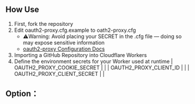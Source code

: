 
## How Use

1. First, fork the repository
2. Edit oauth2-proxy.cfg.example to oath2-proxy.cfg
    - ⚠️Warning: Avoid placing your SECRET in the .cfg file — doing so may expose sensitive information
    - [oauth2-proxy Configuration Docs](https://oauth2-proxy.github.io/oauth2-proxy/configuration/overview/) 
3. Importing a GitHub Repository into Cloudflare Workers
4. Define the environment secrets for your Worker used at runtime
| OAUTH2_PROXY_COOKIE_SECRET | |
| OAUTH2_PROXY_CLIENT_ID     | |
| OAUTH2_PROXY_CLIENT_SECRET | |

## Option：
